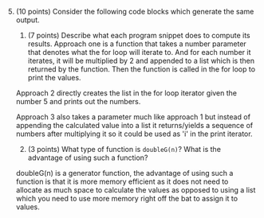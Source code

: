 5. (10 points) Consider the following code blocks which generate the same output.
    1. (7 points) Describe what each program snippet does to compute its results.
    Approach one is a function that takes a number parameter that denotes
    what the for loop will iterate to. And for each number it iterates, it will be multiplied by 2 and appended to a list which is then returned by the function. Then the function is called in the for loop to print the values.

    Approach 2 directly creates the list in the for loop iterator given the number 5
    and prints out the numbers.

    Approach 3 also takes a parameter much like approach 1 but instead of appending the calculated value into a list it returns/yields a sequence of numbers after multiplying it so it could be used as 'i' in the print iterator.

    2. (3 points) What type of function is `doubleG(n)`? What is the advantage of using such a function?
    
    doubleG(n) is a generator function, the advantage of using such a function is that it is more memory efficient as it does not need to allocate as much space to calculate the values as opposed to using a list which you need to use more memory right off the bat to assign it to values.